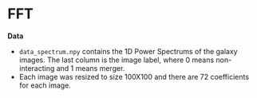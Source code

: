 # FFT

**Data**
- `data_spectrum.npy` contains the 1D Power Spectrums of the galaxy images. The last column is the image label, where 0 means non-interacting and 1 means merger.
- Each image was resized to size 100X100 and there are 72 coefficients for each image.
